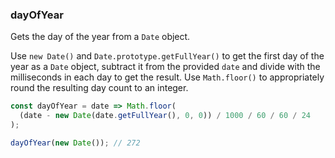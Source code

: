 ### dayOfYear

Gets the day of the year from a `Date` object.

Use `new Date()` and `Date.prototype.getFullYear()` to get the first day of the year as a `Date` object, subtract it from the provided `date` and divide with the milliseconds in each day to get the result.
Use `Math.floor()` to appropriately round the resulting day count to an integer.

```js
const dayOfYear = date => Math.floor(
  (date - new Date(date.getFullYear(), 0, 0)) / 1000 / 60 / 60 / 24
);
```

```js
dayOfYear(new Date()); // 272
```
